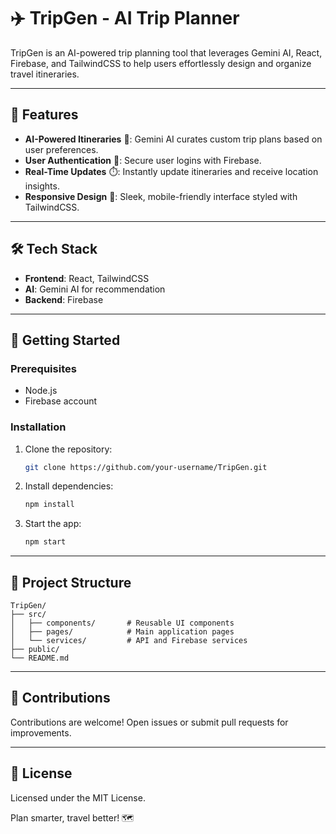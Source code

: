 # ✈️ TripGen - AI Trip Planner

TripGen is an AI-powered trip planning tool that leverages Gemini AI, React, Firebase, and TailwindCSS to help users effortlessly design and organize travel itineraries.

---

## 🌟 Features
- **AI-Powered Itineraries** 🤖: Gemini AI curates custom trip plans based on user preferences.
- **User Authentication** 🔐: Secure user logins with Firebase.
- **Real-Time Updates** ⏱️: Instantly update itineraries and receive location insights.
- **Responsive Design** 🎨: Sleek, mobile-friendly interface styled with TailwindCSS.

---

## 🛠️ Tech Stack
- **Frontend**: React, TailwindCSS
- **AI**: Gemini AI for recommendation
- **Backend**: Firebase

---

## 🚀 Getting Started

### Prerequisites
- Node.js
- Firebase account

### Installation
1. Clone the repository:
   ```bash
   git clone https://github.com/your-username/TripGen.git
   ```
2. Install dependencies:
   ```bash
   npm install
   ```
3. Start the app:
   ```bash
   npm start
   ```

---

## 📁 Project Structure

```plaintext
TripGen/
├── src/
│   ├── components/       # Reusable UI components
│   ├── pages/            # Main application pages
│   └── services/         # API and Firebase services
├── public/
└── README.md
```

---

## 🤝 Contributions
Contributions are welcome! Open issues or submit pull requests for improvements.

---

## 📝 License
Licensed under the MIT License.

Plan smarter, travel better! 🗺️
